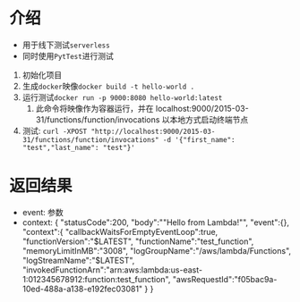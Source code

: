 # 介绍
- 用于线下测试`serverless`
- 同时使用`PytTest`进行测试

1. 初始化项目
2. 生成`docker`映像`docker build -t hello-world .`
3. 运行测试`docker run -p 9000:8080 hello-world:latest`
   1. 此命令将映像作为容器运行，并在 localhost:9000/2015-03-31/functions/function/invocations 以本地方式启动终端节点
4. 测试: `curl -XPOST "http://localhost:9000/2015-03-31/functions/function/invocations" -d '{"first_name": "test","last_name": "test"}'`

# 返回结果
- event: 参数
- context:
{
    "statusCode":200,
    "body":"\"Hello from Lambda!\"",
    "event":{},
    "context":{
        "callbackWaitsForEmptyEventLoop":true,
        "functionVersion":"$LATEST",
        "functionName":"test_function",
        "memoryLimitInMB":"3008",
        "logGroupName":"/aws/lambda/Functions",
        "logStreamName":"$LATEST",
        "invokedFunctionArn":"arn:aws:lambda:us-east-1:012345678912:function:test_function",
        "awsRequestId":"f05bac9a-10ed-488a-a138-e192fec03081"
    }
} 
